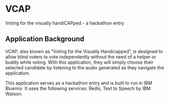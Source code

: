 # VCAP
Voting for the visually handiCAPped - a hackathon entry

## Application Background
VCAP, also known as “Voting for the Visually Handicapped”, is designed to allow blind voters to vote independently without the need of a helper or buddy while voting. With this application, they will simply choose their selected candidate by listening to the audio generated as they navigate the application.

This application serves as a hackathon entry and is built to run in IBM Bluemix. It uses the following services: Redis, Text to Speech by IBM Watson.



